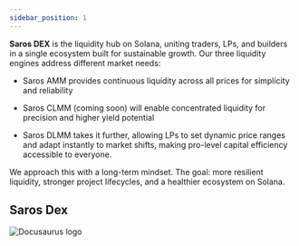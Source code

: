 ```yaml
---
sidebar_position: 1
---
```


**Saros DEX** is the liquidity hub on Solana, uniting traders, LPs, and builders in a single ecosystem built for sustainable growth. Our three liquidity engines address different market needs:

- Saros AMM provides continuous liquidity across all prices for simplicity and reliability

- Saros CLMM (coming soon) will enable concentrated liquidity for precision and higher yield potential

- Saros DLMM takes it further, allowing LPs to set dynamic price ranges and adapt instantly to market shifts, making pro-level capital efficiency accessible to everyone.

We approach this with a long-term mindset. The goal: more resilient liquidity, stronger project lifecycles, and a healthier ecosystem on Solana.

## Saros Dex

![Docusaurus logo](/img/saros.svg)

